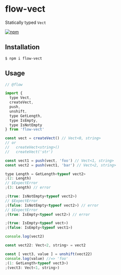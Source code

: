 # flow-vect

Statically typed `Vect`

[![npm](https://img.shields.io/npm/v/flow-vect.svg)](https://www.npmjs.com/package/flow-vect)

## Installation

```console
$ npm i flow-vect
```

## Usage

```js
// @flow

import {
  type Vect,
  createVect,
  push,
  unshift,
  type GetLength,
  type IsEmpty,
  type IsNotEmpty
} from 'flow-vect'

const vect = createVect() // Vect<0, string>
// or
//   createVect<string>()
//   createVect('str')

const vect1 = push(vect, 'foo') // Vect<1, string>
const vect2 = push(vect1, 'bar') // Vect<2, string>

type Length = GetLength<typeof vect2>
;(2: Length)
// $ExpectError
;(3: Length) // error

;(true: IsNotEmpty<typeof vect2>)
// $ExpectError
;(false: IsNotEmpty<typeof vect2>) // error
// $ExpectError
;(true: IsEmpty<typeof vect2>) // error

;(true: IsEmpty<typeof vect>)
;(false: IsEmpty<typeof vect1>)

console.log(vect2)

const vect22: Vect<2, string> = vect2

const [ vect3, value ] = unshift(vect22)
console.log(value) //=> 'foo'
;(1: GetLength<typeof vect3>)
;(vect3: Vect<1, string>)
```
